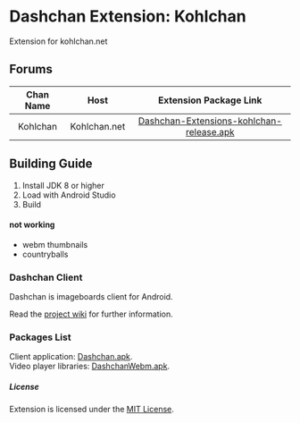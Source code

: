 # Dashchan Extension: Kohlchan

Extension for kohlchan.net

## Forums

| Chan Name       | Host                 | Extension Package Link                                                                                                                |
| :-------------: | :------------------: | :-----------------------------------------------------------------------------------------------------------------------------------: |
| Kohlchan        | Kohlchan.net         | [Dashchan-Extensions-kohlchan-release.apk](https://github.com/krautbernd/Files/raw/master/Dashchan-Extensions-kohlchan-release.apk)                        |

## Building Guide

1. Install JDK 8 or higher
2. Load with Android Studio 
3. Build

#### not working
* webm thumbnails
* countryballs

### Dashchan Client

Dashchan is imageboards client for Android.

Read the [project wiki](https://github.com/Mishiranu/Dashchan/wiki) for further information.

### Packages List

Client application: [Dashchan.apk](https://github.com/Mishiranu/Dashchan-Extensions/raw/master/update/package/Dashchan.apk).  
Video player libraries: [DashchanWebm.apk](https://github.com/Mishiranu/Dashchan-Extensions/raw/master/update/package/DashchanWebm.apk).

##### License

Extension is licensed under the [MIT License](LICENSE).
